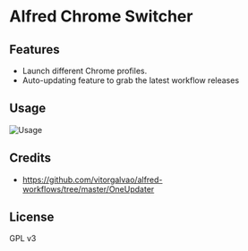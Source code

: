 # Alfred Chrome Switcher
## Features
* Launch different Chrome profiles. 
* Auto-updating feature to grab the latest workflow releases

## Usage 
![Usage](https://imgur.com/YqBwimk.png)


## Credits
* https://github.com/vitorgalvao/alfred-workflows/tree/master/OneUpdater

## License
GPL v3


